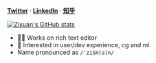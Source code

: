 <a href="https://twitter.com/zxch3n"><b>Twitter</b></a> · <a href="https://www.linkedin.com/in/z1xuanch3n/"><b>LinkedIn</b></a> · <a href="https://www.zhihu.com/people/chen-zi-xuan-46-28-66/posts"><b>知乎</b></a>

[![Zixuan's GitHub stats](https://github-readme-stats.vercel.app/api?username=zxch3n)](https://github.com/zxch3n)

- 👨‍💻 Works on rich text editor
- 🥰 Interested in user/dev experience, cg and ml
- Name pronounced as `/'ziSH(ə)n/`
